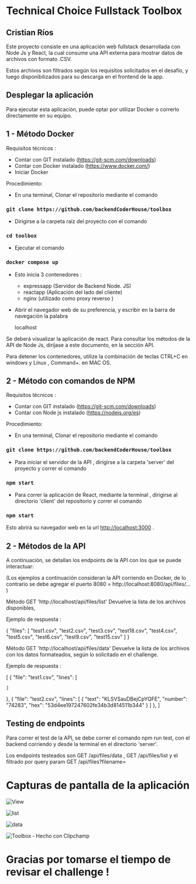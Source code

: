 ﻿# Technical Choice Fullstack Toolbox 
## Cristian Ríos 

Este proyecto consiste en una aplicación web fullstack desarrollada con Node Js y React, la cual consume una API externa para mostrar datos de archivos con formato .CSV. 

Estos archivos son filtrados según los requisitos solicitados en el desafío,  y luego disponibilizados para su descarga en el frontend de la app.


## Desplegar la aplicación

Para ejecutar esta aplicación, puede optar por utilizar Docker o correrlo directamente en su equipo.

## 1 - Método Docker

Requisitos técnicos :
- Contar con GIT instalado (https://git-scm.com/downloads)
- Contar con Docker instalado  (https://www.docker.com/)
- Iniciar Docker

Procedimiento:

- En una terminal, Clonar el repositorio mediante el comando 
### `git clone https://github.com/backendCoderHouse/toolbox`

- Dirigirse a la carpeta raíz del proyecto con el comando 
### `cd toolbox`

- Ejecutar el comando 

### `docker compose up`

- Esto inicia 3 contenedores :

   * expressapp (Servidor de Backend Node. JS)
   * reactapp   (Aplicación del lado del cliente)
   * nginx (utilizado como proxy reverso )

- Abrir el navegador web de su preferencia, y escribir en la barra de navegación la palabra   
  
  localhost

Se deberá visualizar la aplicación de react. Para consultar los métodos de la API de Node Js, diríjase a este documento, en la sección API.

Para detener los contenedores, utilize la combinación de teclas CTRL+C en windows y Linux , Command+. en MAC OS.  

## 2 - Método con comandos de NPM

Requisitos técnicos :
- Contar con GIT instalado (https://git-scm.com/downloads)
- Contar con Node js instalado  (https://nodejs.org/es)

Procedimiento:

- En una terminal, Clonar el repositorio mediante el comando 
### `git clone https://github.com/backendCoderHouse/toolbox`

- Para iniciar el servidor de la API , dirigirse a la carpeta 'server' del proyecto y correr el comando  
### `npm start`

- Para correr la aplicación de React, mediante la terminal , dirigirse al directorio 'client' del repositorio y correr el comando  

### `npm start`


Esto abrirá su navegador web en la url  [http://localhost:3000](http://localhost:3000) .

## 2 - Métodos de la API

A continuación, se detallan los endpoints de la API con los que se puede interactuar:

(Los ejemplos a continuación consideran la API corriendo en Docker, de lo contrario se debe agregar el puerto 8080 = http://localhost:8080/api/files/... )

Método GET 'http://localhost/api/files/list' Devuelve la lista de los archivos disponibles,

Ejemplo de respuesta : 

{
  "files": [
    "test1.csv",
    "test2.csv",
    "test3.csv",
    "test18.csv",
    "test4.csv",
    "test5.csv",
    "test6.csv",
    "test9.csv",
    "test15.csv"
  ]
}

Método GET 'http://localhost/api/files/data' Devuelve la lista de los archivos con los datos formateados, según lo solicitado en el challenge.

Ejemplo de respuesta : 

[
  {
    "file": "test1.csv",
    "lines": [
      
    ]
  },
  {
    "file": "test2.csv",
    "lines": [
      {
        "text": "KLSVSauDBejCpYQFE",
        "number": "74283",
        "hex": "53d4ee197247602fe34b3d814511b344"
      }
    ]
  },
]


## Testing de endpoints 

Para correr el test de la API, se debe correr el comando npm run test, con el backend corriendo y desde la terminal en el directorio 'server'.

Los endpoints testeados son  GET /api/files/data ,  GET /api/files/list y el filtrado por query param  GET /api/files?filename=   

# Capturas de pantalla de la aplicación

![View](https://user-images.githubusercontent.com/70445507/235569137-d9b0be4b-a3f3-40b1-afff-1296ffc857f4.png)

![list](https://user-images.githubusercontent.com/70445507/235569207-5e299bfb-fa64-4ded-96fb-d42a12237cbf.png)

![data](https://user-images.githubusercontent.com/70445507/235569234-8ec2f854-db6b-42a0-befd-3739ce03d259.png)

![Toolbox ‐ Hecho con Clipchamp](https://user-images.githubusercontent.com/70445507/235571127-5f586106-4d85-469d-8312-61a524dc10e2.gif)

# Gracias por tomarse el tiempo de revisar el challenge !


